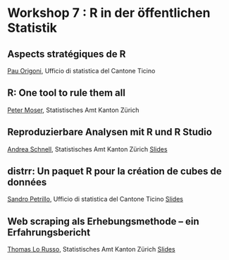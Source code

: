 # Workshop 7 : R in der öffentlichen Statistik

## Aspects stratégiques de R
[Pau Origoni](mailto:Pau.Origoni@ti.ch), Ufficio di statistica del  Cantone Ticino

## R: One tool to rule them all
[Peter Moser](mailto:peter.moser@statistik.ji.zh.ch), Statistisches Amt Kanton Zürich

## Reproduzierbare Analysen mit R und R Studio
[Andrea Schnell](mailto:andrea.schnell@statistik.ji.zh.ch), Statistisches Amt Kanton Zürich
[Slides](https://schnllr.github.io/Meetup)

## distrr: Un paquet R pour la création de cubes de données
[Sandro Petrillo](mailto:Sandro.Petrillo@ti.ch), Ufficio di statistica del  Cantone Ticino
[Slides](https://github.com/statistikZH/SST17/blob/master/distrr_pres_JSS2017.pdf)

## Web scraping als Erhebungsmethode – ein Erfahrungsbericht
[Thomas Lo Russo](mailto:thomas.lorusso@statistik.ji.zh.ch), Statistisches Amt Kanton Zürich
[Slides]()

